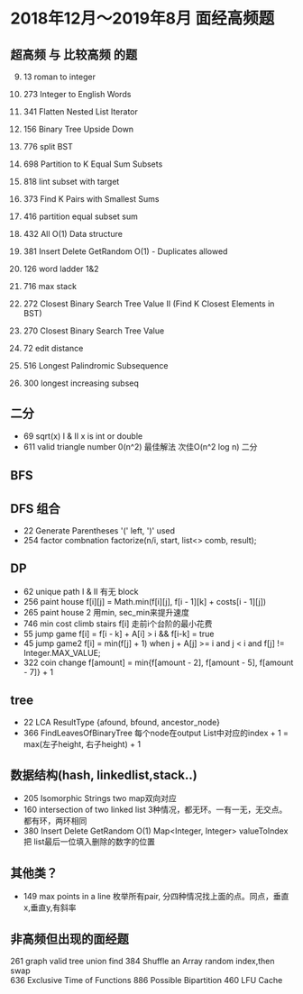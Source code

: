 # 2018年12月～2019年8月 面经高频题

## 超高频 与 比较高频 的题
9.  13 roman to integer
25. 273 Integer to English Words

10. 341 Flatten Nested List Iterator
11. 156 Binary Tree Upside Down
12. 776 split BST

15. 698 Partition to K Equal Sum Subsets
16. 818 lint subset with target
17. 373 Find K Pairs with Smallest Sums
18. 416 partition equal subset sum

19. 432 All O(1) Data structure  
20. 381	Insert Delete GetRandom O(1) - Duplicates allowed

21. 126 word ladder 1&2
22. 716 max stack

23. 272	Closest Binary Search Tree Value II  (Find K Closest Elements in BST)
24. 270	Closest Binary Search Tree Value

25. 72 edit distance
26. 516 Longest Palindromic Subsequence
27. 300 longest increasing subseq

## 二分
- 69  sqrt(x) I & II                     x is int or double
- 611 valid triangle number              0(n^2) 最佳解法  次佳O(n^2 log n) 二分

## BFS

## DFS 组合
- 22 Generate Parentheses                '(' left, ')' used
- 254 factor combnation                  factorize(n/i, start, list<> comb, result);

## DP
- 62 unique path I & II                  有无 block
- 256 paint house                        f[i][j] = Math.min(f[i][j], f[i - 1][k] + costs[i - 1][j])
- 265 paint house 2                      用min, sec_min来提升速度
- 746 min cost climb stairs              f[i] 走前i个台阶的最小花费
- 55 jump game                           f[i] = f[i - k] + A[i] > i && f[i-k] = true
- 45 jump game2                          f[i] = min(f[j] + 1) when j + A[j] >= i and j < i and f[j] != Integer.MAX_VALUE;
- 322 coin change                        f[amount] = min{f[amount - 2], f[amount - 5], f[amount - 7]} + 1

## tree
- 22 LCA                                 ResultType {afound, bfound, ancestor_node}
- 366 FindLeavesOfBinaryTree             每个node在output List中对应的index + 1 = max(左子height, 右子height) + 1

## 数据结构(hash, linkedlist,stack..)
- 205 Isomorphic Strings                 two map双向对应
- 160 intersection of two linked list   3种情况，都无环。一有一无，无交点。都有环，两环相同
- 380 Insert Delete GetRandom O(1)       Map<Integer, Integer> valueToIndex 把 list最后一位填入删除的数字的位置

## 其他类？
- 149 max points in a line               枚举所有pair, 分四种情况找上面的点。同点，垂直x,垂直y,有斜率


## 非高频但出现的面经题
261 graph valid tree        union find
384	Shuffle an Array        random index,then swap   
636 Exclusive Time of Functions 
886	Possible Bipartition
460	LFU Cache


